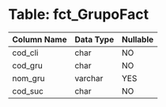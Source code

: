 # Table: fct_GrupoFact

| Column Name | Data Type | Nullable |
|-------------|-----------|----------|
| cod_cli | char | NO |
| cod_gru | char | NO |
| nom_gru | varchar | YES |
| cod_suc | char | NO |
